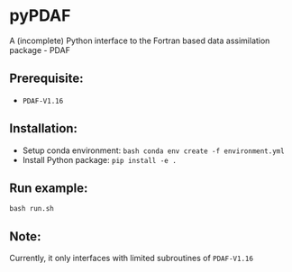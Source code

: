 # pyPDAF
A (incomplete) Python interface to the Fortran based data assimilation package - PDAF

## Prerequisite:
- ```PDAF-V1.16```

## Installation:
- Setup conda environment:
```bash conda env create -f environment.yml```
- Install Python package: ```pip install -e .```

## Run example:
```bash run.sh```

## Note:

Currently, it only interfaces with limited subroutines of ```PDAF-V1.16```
